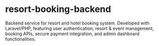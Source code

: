 # resort-booking-backend
Backend service for resort and hotel booking system. Developed with Laravel/PHP, featuring user authentication, resort &amp; event management, booking APIs, secure payment integration, and admin dashboard functionalities.
